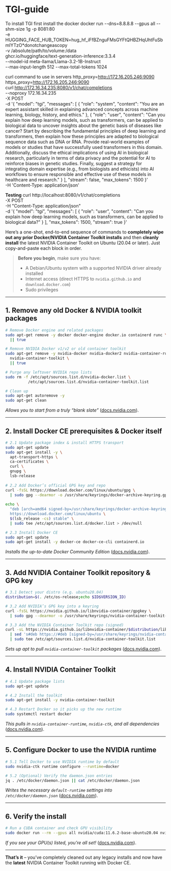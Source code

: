 # TGI-guide
To install TGI first install the docker
docker run --dns=8.8.8.8 --gpus all --shm-size 1g -p 8081:80 \
  -e HUGGING_FACE_HUB_TOKEN=hug_hf_iFfBZnguFMsGYFtQHBZHqUhtFuSbmIYTzO*donotchangeascopy \
  -v /absolute/path/to/volume:/data \
  ghcr.io/huggingface/text-generation-inference:3.3.4 \
  --model-id meta-llama/Llama-3.2-1B-Instruct \
  --max-input-length 512 --max-total-tokens 1024
  
curl command to use in servers
http_proxy=http://172.16.205.246:9090 \
https_proxy=http://172.16.205.246:9090 \
curl http://172.16.34.235:8080/v1/chat/completions \
    --noproxy 172.16.34.235 \
    -X POST \
    -d '{
  "model": "tgi",
  "messages": [
    {
      "role": "system",
      "content": "You are an expert assistant skilled in explaining advanced concepts across machine learning, biology, history, and ethics."
    },
    {
      "role": "user",
      "content": "Can you explain how deep learning models, such as transformers, can be applied to biological data to uncover insights about the genetic basis of diseases like cancer? Start by describing the fundamental principles of deep learning and transformers, then explain how these principles are adapted to biological sequence data such as DNA or RNA. Provide real-world examples of models or studies that have successfully used transformers in this domain. Additionally, discuss the ethical implications of using AI in biological research, particularly in terms of data privacy and the potential for AI to reinforce biases in genetic studies. Finally, suggest a strategy for integrating domain expertise (e.g., from biologists and ethicists) into AI workflows to ensure responsible and effective use of these models in healthcare and research."
    }
  ],
  "stream": false,
  "max_tokens": 1500
}' \
    -H 'Content-Type: application/json'



**Testing**
curl http://localhost:8080/v1/chat/completions \
  -X POST \
  -H "Content-Type: application/json" \
  -d '{
    "model": "tgi",
    "messages": [
      {
        "role": "user",
        "content": "Can you explain how deep learning models, such as transformers, can be applied to biological data?"
      }
    ],
    "max_tokens": 1500,
    "stream": true
  }'





  Here’s a one-shot, end-to-end sequence of commands to **completely wipe out any prior Docker/NVIDIA Container Toolkit installs** and then **cleanly install** the latest NVIDIA Container Toolkit on Ubuntu (20.04 or later). Just copy-and-paste each block in order.

> **Before you begin**, make sure you have:
>
> * A Debian/Ubuntu system with a supported NVIDIA driver already installed
> * Internet access (direct HTTPS to `nvidia.github.io` and `download.docker.com`)
> * Sudo privileges

---

## 1. Remove any old Docker & NVIDIA toolkit packages

```bash
# Remove Docker engine and related packages
sudo apt-get remove -y docker docker-engine docker.io containerd runc \
  || true

# Remove NVIDIA Docker v1/v2 or old container toolkit
sudo apt-get remove -y nvidia-docker nvidia-docker2 nvidia-container-runtime \
  nvidia-container-toolkit \
  || true

# Purge any leftover NVIDIA repo lists
sudo rm -f /etc/apt/sources.list.d/nvidia-docker.list \
          /etc/apt/sources.list.d/nvidia-container-toolkit.list

# Clean up
sudo apt-get autoremove -y
sudo apt-get clean
```

*Allows you to start from a truly “blank slate”* ([docs.nvidia.com][1]).

---

## 2. Install Docker CE prerequisites & Docker itself

```bash
# 2.1 Update package index & install HTTPS transport
sudo apt-get update                                              
sudo apt-get install -y \
  apt-transport-https \
  ca-certificates \
  curl \
  gnupg \
  lsb-release                                                  
                                                               
# 2.2 Add Docker’s official GPG key and repo                     
curl -fsSL https://download.docker.com/linux/ubuntu/gpg \
  | sudo gpg --dearmor -o /usr/share/keyrings/docker-archive-keyring.gpg   
                                                                        
echo \
  "deb [arch=amd64 signed-by=/usr/share/keyrings/docker-archive-keyring.gpg] \
  https://download.docker.com/linux/ubuntu \
  $(lsb_release -cs) stable" \
  | sudo tee /etc/apt/sources.list.d/docker.list > /dev/null            

# 2.3 Install Docker CE                                             
sudo apt-get update                                                  
sudo apt-get install -y docker-ce docker-ce-cli containerd.io       
```

*Installs the up-to-date Docker Community Edition* ([docs.nvidia.com][1]).

---

## 3. Add NVIDIA Container Toolkit repository & GPG key

```bash
# 3.1 Detect your distro (e.g. ubuntu20.04)
distribution=$(. /etc/os-release;echo $ID$VERSION_ID)

# 3.2 Add NVIDIA’s GPG key into a keyring
curl -fsSL https://nvidia.github.io/libnvidia-container/gpgkey \
  | sudo gpg --dearmor -o /usr/share/keyrings/nvidia-container-toolkit-keyring.gpg

# 3.3 Add the NVIDIA Container Toolkit repo (signed)
curl -sL https://nvidia.github.io/libnvidia-container/$distribution/libnvidia-container.list \
  | sed 's#deb https://#deb [signed-by=/usr/share/keyrings/nvidia-container-toolkit-keyring.gpg] https://#g' \
  | sudo tee /etc/apt/sources.list.d/nvidia-container-toolkit.list
```

*Sets up apt to pull `nvidia-container-toolkit` packages* ([docs.nvidia.com][1]).

---

## 4. Install NVIDIA Container Toolkit

```bash
# 4.1 Update package lists
sudo apt-get update

# 4.2 Install the toolkit
sudo apt-get install -y nvidia-container-toolkit

# 4.3 Restart Docker so it picks up the new runtime
sudo systemctl restart docker
```

*This pulls in `nvidia-container-runtime`, `nvidia-ctk`, and all dependencies* ([docs.nvidia.com][1]).

---

## 5. Configure Docker to use the NVIDIA runtime

```bash
# 5.1 Tell Docker to use NVIDIA runtime by default
sudo nvidia-ctk runtime configure --runtime=docker

# 5.2 (Optional) Verify the daemon.json entries
jq . /etc/docker/daemon.json || cat /etc/docker/daemon.json
```

*Writes the necessary `default-runtime` settings into `/etc/docker/daemon.json`* ([docs.nvidia.com][2]).

---

## 6. Verify the install

```bash
# Run a CUDA container and check GPU visibility
sudo docker run --rm --gpus all nvidia/cuda:11.6.2-base-ubuntu20.04 nvidia-smi
```

*If you see your GPU(s) listed, you’re all set!* ([docs.nvidia.com][3]).

---

**That’s it** – you’ve completely cleaned out any legacy installs and now have the **latest** NVIDIA Container Toolkit running with Docker CE.

[1]: https://docs.nvidia.com/datacenter/cloud-native/container-toolkit/1.13.5/install-guide.html?utm_source=chatgpt.com "Installation Guide — container-toolkit 1.13.5 documentation"
[2]: https://docs.nvidia.com/datacenter/cloud-native/container-toolkit/install-guide.html?utm_source=chatgpt.com "Installing the NVIDIA Container Toolkit"
[3]: https://docs.nvidia.com/datacenter/cloud-native/container-toolkit/1.8.1/install-guide.html?utm_source=chatgpt.com "Installation Guide — container-toolkit 1.8.1 documentation"

